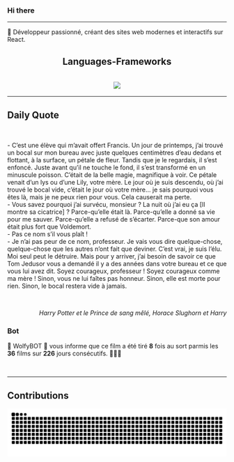 ### Hi there
<hr/>
<p>
 🚀 Développeur passionné, créant des sites web modernes et interactifs sur React.
</p>
<h2 align="center">
 Languages-Frameworks
</h2>
<br/>
<div align="center">
 <a href="https://skillicons.dev">
  <img src="https://skillicons.dev/icons?i=react,nextjs,aws,docker,mongodb,python,express,django,html,css,tailwind,javascript,ts,nodejs,github"/>
 </a>
</div>
<hr/>
<div>
 <h2>
  Daily Quote
 </h2>
 <br/>
 <div>
  <p id="quote">
   - C’est une élève qui m’avait offert Francis. Un jour de printemps, j’ai trouvé un bocal sur mon bureau avec juste quelques centimètres d’eau dedans et flottant, à la surface, un pétale de fleur. Tandis que je le regardais, il s’est enfoncé. Juste avant qu’il ne touche le fond, il s’est transformé en un minuscule poisson. C’était de la belle magie, magnifique à voir. Ce pétale venait d’un lys ou d’une Lily, votre mère. Le jour où je suis descendu, où j’ai trouvé le bocal vide, c’était le jour où votre mère… je sais pourquoi vous êtes là, mais je ne peux rien pour vous. Cela causerait ma perte.
<br>- Vous savez pourquoi j’ai survécu, monsieur ? La nuit où j’ai eu ça [Il montre sa cicatrice] ? Parce-qu’elle était là. Parce-qu’elle a donné sa vie pour me sauver. Parce-qu’elle a refusé de s’écarter. Parce-que son amour était plus fort que Voldemort.
<br>- Pas ce nom s’il vous plaît !
<br>- Je n’ai pas peur de ce nom, professeur. Je vais vous dire quelque-chose, quelque-chose que les autres n’ont fait que deviner. C’est vrai, je suis l’élu. Moi seul peut le détruire. Mais pour y arriver, j’ai besoin de savoir ce que Tom Jedusor vous a demandé il y a des années dans votre bureau et ce que vous lui avez dit. Soyez courageux, professeur ! Soyez courageux comme ma mère ! Sinon, vous ne lui faîtes pas honneur. Sinon, elle est morte pour rien. Sinon, le bocal restera vide à jamais.
  </p>
 </div>
 <br/>
 <div align="right">
  <p id="movie" style="text-align: right; font-style: italic;">
   Harry Potter et le Prince de sang mêlé, Horace Slughorn et Harry
  </p>
 </div>
 <div>
  <h3>
   Bot
  </h3>
  <p id="bot">
   🤖 WolfyBOT 🤖 vous informe que ce film a été tiré <b>8</b> fois au sort parmis les <b>36</b> films sur <b>226</b> jours consécutifs. 🎲🎲🎲
  </p>
 </div>
 <br/>
</div>
<hr/>
<div>
 <h2>
  Contributions
 </h2>
 <img alt="snake gif" src="https://github.com/Loupthevenin/Loupthevenin/blob/output/github-contribution-grid-snake-dark.svg"/>
</div>
